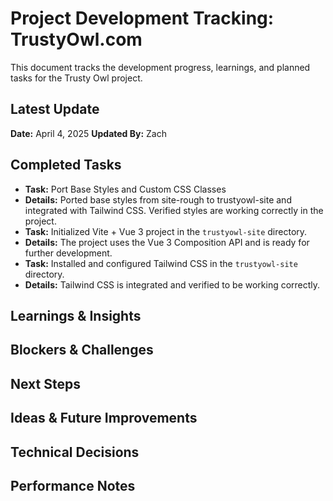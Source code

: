 # Project Development Tracking: TrustyOwl.com

This document tracks the development progress, learnings, and planned tasks for the Trusty Owl project.

## Latest Update
**Date:** April 4, 2025
**Updated By:** Zach

## Completed Tasks
- **Task:** Port Base Styles and Custom CSS Classes
- **Details:** Ported base styles from site-rough to trustyowl-site and integrated with Tailwind CSS. Verified styles are working correctly in the project.
- **Task:** Initialized Vite + Vue 3 project in the `trustyowl-site` directory.
- **Details:** The project uses the Vue 3 Composition API and is ready for further development.
- **Task:** Installed and configured Tailwind CSS in the `trustyowl-site` directory.
- **Details:** Tailwind CSS is integrated and verified to be working correctly.

## Learnings & Insights

## Blockers & Challenges

## Next Steps

## Ideas & Future Improvements

## Technical Decisions

## Performance Notes
